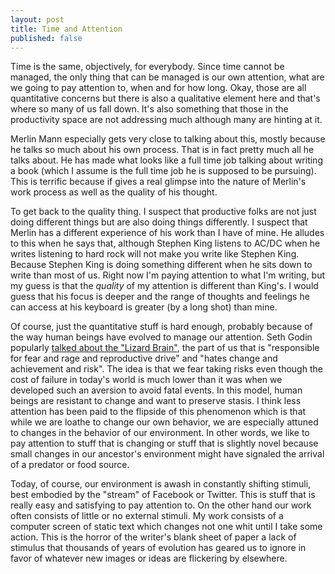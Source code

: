 ```yaml
---
layout: post
title: Time and Attention
published: false
---
```


Time is the same, objectively, for everybody. Since time cannot be managed, the only thing that can be managed is our own attention, what are we going to pay attention to, when and for how long. Okay, those are all quantitative concerns but there is also a qualitative element here and that's where so many of us fall down. It's also something that those in the productivity space are not addressing much although many are hinting at it. 

Merlin Mann especially gets very close to talking about this, mostly because he talks so much about his own process. That is in fact pretty much all he talks about. He has made what looks like a full time job talking about writing a book (which I assume is the full time job he is supposed to be pursuing). This is terrific because if gives a real glimpse into the nature of Merlin's work process as well as the quality of his thought. 

To get back to the quality thing. I suspect that productive folks are not just doing different things but are also doing things differently. I suspect that Merlin has a different experience of his work than I have of mine.  He alludes to this when he says that, although Stephen King listens to AC/DC when he writes listening to hard rock will not make you write like Stephen King. Because Stephen King is doing something different when he sits down to write than most of us.  Right now I'm paying attention to what I'm writing, but my guess is that the *quality* of my attention is different than King's.  I would guess that his focus is deeper and the range of thoughts and feelings he can access at his keyboard is greater (by a long shot) than mine.

Of course, just the quantitative stuff is hard enough, probably because of the way human beings have evolved to manage our attention. Seth Godin popularly [talked about the "Lizard Brain"][typepad], the part of us that is "responsible for fear and rage and reproductive drive" and "hates change and achievement and risk".  The idea is that we fear taking risks even though the cost of failure in today's world is much lower than it was when we developed such an aversion to avoid fatal events.  In this model, human beings are resistant to change and want to preserve stasis.  I think less attention has been paid to the flipside of this phenomenon which is that while we are loathe to change our own behavior, we are especially attuned to changes in the behavior of our environment.   In other words, we like to pay attention to stuff that is changing or stuff that is slightly novel because small changes in our ancestor's environment might have signaled the arrival of a predator or food source.  

Today, of course, our environment is awash in constantly shifting stimuli, best embodied by the "stream" of Facebook or Twitter. This is stuff that is really easy and satisfying to pay attention to. On the other hand our work often consists of little or no external stimuli. My work consists of a computer screen of static text which changes not one whit until I take some action. This is the horror of the writer's blank sheet of paper a lack of stimulus that thousands of years of evolution has geared us to ignore in favor of whatever new images or ideas are flickering by elsewhere. 

[typepad]: http://sethgodin.typepad.com/seths_blog/2010/01/quieting-the-lizard-brain.html	